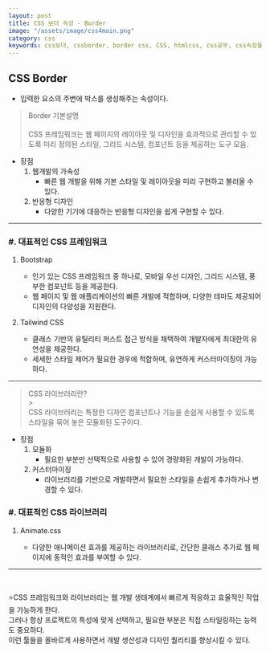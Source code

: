 ```yaml
---
layout: post
title: CSS 보더 속성 - Border
image: "/assets/image/css4main.png"
category: css
keywords: css보더, cssborder, border css, CSS, htmlcss, css공부, css속성들, 미디어쿼리, css미디어쿼리, 반응형웹사이트, 반응형웹, 반응형, css 프레임워크, 부트스트랩, 웹사이트만들기
---
```


<h2 class="posth2"> CSS Border</h2>

- 입력한 요소의 주변에 박스를 생성해주는 속성이다.

> Border 기본설명
> <br> <br>
> CSS 프레임워크는 웹 페이지의 레이아웃 및 디자인을 효과적으로 관리할 수 있도록 미리 정의된 스타일, 그리드 시스템, 컴포넌트 등을 제공하는 도구 모음.

- 장점
  1. 웹개발의 가속성
     - 빠른 웹 개발을 위해 기본 스타일 및 레이아웃을 미리 구현하고 불러올 수 있다.
  2. 반응형 디자인
     - 다양한 기기에 대응하는 반응형 디자인을 쉽게 구현할 수 있다.

<hr>

<h3 class="post__h3__style">
<span class="post__htag__numbering">#.</span> 대표적인 CSS 프레임워크
</h3>

1. Bootstrap

   - 인기 있는 CSS 프레임워크 중 하나로, 모바일 우선 디자인, 그리드 시스템, 풍부한 컴포넌트 등을 제공한다.
   - 웹 페이지 및 웹 애플리케이션의 빠른 개발에 적합하며, 다양한 테마도 제공되어 디자인의 다양성을 지원한다.

2. Tailwind CSS
   - 클래스 기반의 유틸리티 퍼스트 접근 방식을 채택하여 개발자에게 최대한의 유연성을 제공한다.
   - 세세한 스타일 제어가 필요한 경우에 적합하며, 유연하게 커스터마이징이 가능하다.

<hr>

> CSS 라이브러리란?
> <br> > <br>
> CSS 라이브러리는 특정한 디자인 컴포넌트나 기능을 손쉽게 사용할 수 있도록 스타일을 묶어 놓은 모듈화된 도구이다.

- 장점
  1. 모듈화
     - 필요한 부분만 선택적으로 사용할 수 있어 경량화된 개발이 가능하다.
  2. 커스터마이징
     - 라이브러리를 기반으로 개발하면서 필요한 스타일을 손쉽게 추가하거나 변경할 수 있다.

<h3 class="post__h3__style">
<span class="post__htag__numbering">#.</span> 대표적인 CSS 라이브러리
</h3>

1. Animate.css

   - 다양한 애니메이션 효과를 제공하는 라이브러리로, 간단한 클래스 추가로 웹 페이지에 동적인 효과를 부여할 수 있다.

<hr>

<br>

⭐️CSS 프레임워크와 라이브러리는 웹 개발 생태계에서 빠르게 적응하고 효율적인 작업을 가능하게 한다.  
그러나 항상 프로젝트의 특성에 맞게 선택하고, 필요한 부분은 직접 스타일링하는 능력도 중요하다.  
이런 툴들을 올바르게 사용하면서 개발 생산성과 디자인 퀄리티를 향상시킬 수 있다.
